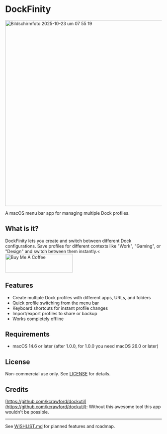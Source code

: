 # DockFinity

<img width="956" height="598" alt="Bildschirmfoto 2025-10-23 um 07 55 19" src="https://github.com/user-attachments/assets/96964473-f437-4809-952f-39a3ab9b528d" />

A macOS menu bar app for managing multiple Dock profiles.

## What is it?

DockFinity lets you create and switch between different Dock configurations. Save profiles for different contexts like "Work", "Gaming", or "Design" and switch between them instantly.<
<br />
<a href="https://www.buymeacoffee.com/nickfthedev" target="_blank"><img src="https://cdn.buymeacoffee.com/buttons/v2/default-yellow.png" alt="Buy Me A Coffee" style="height: 60px !important;width: 217px !important;" ></a>
## Features

- Create multiple Dock profiles with different apps, URLs, and folders
- Quick profile switching from the menu bar
- Keyboard shortcuts for instant profile changes
- Import/export profiles to share or backup
- Works completely offline

## Requirements

- macOS 14.6 or later (after 1.0.0, for 1.0.0 you need macOS 26.0 or later)

## License

Non-commercial use only. See [LICENSE](LICENSE) for details.

## Credits
[https://github.com/kcrawford/dockutil](https://github.com/kcrawford/dockutil): Without this awesome tool this app wouldn't be possible.

---

See [WISHLIST.md](WISHLIST.md) for planned features and roadmap.
